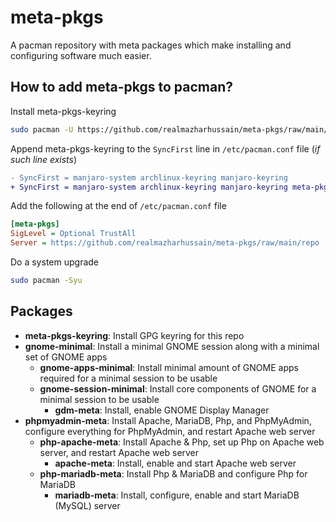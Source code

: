 # meta-pkgs
A pacman repository with meta packages which make installing and configuring software much easier.

## How to add meta-pkgs to pacman?
Install meta-pkgs-keyring

```bash
sudo pacman -U https://github.com/realmazharhussain/meta-pkgs/raw/main/repo/meta-pkgs-keyring-1-1-any.pkg.tar.zst
```

Append meta-pkgs-keyring to the `SyncFirst` line in `/etc/pacman.conf` file (*if such line exists*)

```diff
- SyncFirst = manjaro-system archlinux-keyring manjaro-keyring
+ SyncFirst = manjaro-system archlinux-keyring manjaro-keyring meta-pkgs-keyring
```

Add the following at the end of `/etc/pacman.conf` file

```ini
[meta-pkgs]
SigLevel = Optional TrustAll
Server = https://github.com/realmazharhussain/meta-pkgs/raw/main/repo
```

Do a system upgrade

```bash
sudo pacman -Syu
```

## Packages
- **meta-pkgs-keyring**: Install GPG keyring for this repo
- **gnome-minimal**: Install a minimal GNOME session along with a minimal set of GNOME apps
  - **gnome-apps-minimal**: Install minimal amount of GNOME apps required for a minimal session to be usable
  - **gnome-session-minimal**: Install core components of GNOME for a minimal session to be usable
    - **gdm-meta**: Install, enable GNOME Display Manager
- **phpmyadmin-meta**: Install Apache, MariaDB, Php, and PhpMyAdmin, configure everything for PhpMyAdmin, and restart Apache web server
  - **php-apache-meta**: Install Apache & Php, set up Php on Apache web server, and restart Apache web server
    - **apache-meta**: Install, enable and start Apache web server
  - **php-mariadb-meta**: Install Php & MariaDB and configure Php for MariaDB
    - **mariadb-meta**: Install, configure, enable and start MariaDB (MySQL) server
